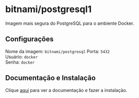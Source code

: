 # bitnami/postgresql1

Imagem mais segura do PostgreSQL para o ambiente Docker.

## Configurações

Nome da imagem: `bitnami/postgresql`
Porta: `5432`  
Usuário: `docker`  
Senha: `docker`

## Documentação e Instalação

Clique [aqui](https://hub.docker.com/r/bitnami/postgresql) para ver a documentação e fazer a instalação.
